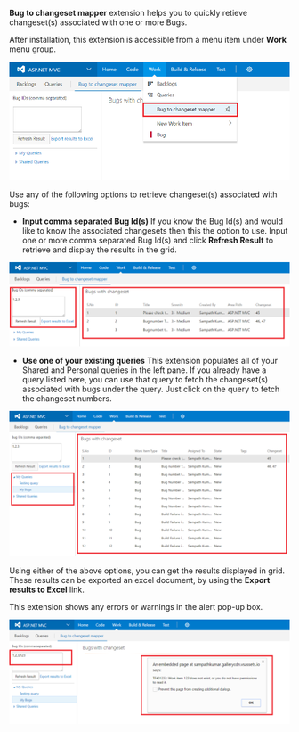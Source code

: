 ﻿**Bug to changeset mapper** extension helps you to quickly retieve changeset(s) associated with one or more Bugs.

After installation, this extension is accessible from a menu item under **Work** menu group.

![Extension location](img/Screenshot1.png "Extension location")

Use any of the following options to retrieve changeset(s) associated with bugs:
 - **Input comma separated Bug Id(s)**
If you know the Bug Id(s) and would like to know the associated changesets then this the option to use. Input one or more comma separated Bug Id(s) and click **Refresh Result** to retrieve and display the results in the grid.

![Query changeset by bug id](img/Screenshot2.png "Query changeset by bug id")

 - **Use one of your existing queries**
 This extension populates all of your Shared and Personal queries in the left pane. If you already have a query listed here, you can use that query to fetch the changeset(s) associated with bugs under the query. Just click on the query to fetch the changeset numbers.

 ![Query changeset by workitem query](img/Screenshot3.png "Query changeset by workitem query")

 Using either of the above options, you can get the results displayed in grid. These results can be exported an excel document, by using the **Export results to Excel** link.

 This extension shows any errors or warnings in the alert pop-up box.

 ![Error in alert pop-up](img/Screenshot4.png "Error in alert pop-up")